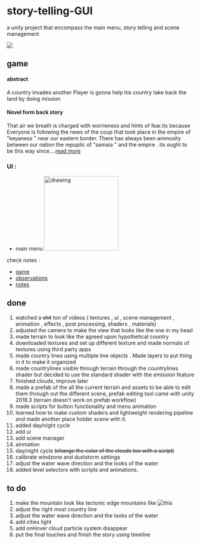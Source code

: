 # story-telling-GUI
a unity project that encompass the main menu, story telling and scene management 

<img src="https://github.com/kataya1/story-telling-GUI/blob/kataya1-patch-1/Documentation/mdImages/countryfromabove.PNG" />

## game
#### <b>abstract</b>
A country invades another
Player is gonna help his country take back the land by doing mission

#### <b>Novel form back story</b>
That air we breath is charged with worrieness and hints of fear.its because Everyone is following the news of  the coup that took place in the empire of "keyaness " near our eastern border. There has always been animosity between our nation the repuplic of "samaia " and the empire . its ought to be this way since....[read more](https://github.com/kataya1/story-telling-GUI/blob/kataya1-patch-1/Documentation/backstory.md)

### UI :

* main menu <img src="https://github.com/kataya1/story-telling-GUI/blob/kataya1-patch-1/Documentation/mdImages/mainmenu.PNG" alt="drawing" width="200"/>


check notes :

 * [game](https://github.com/kataya1/story-telling-GUI/tree/kataya1-patch-1/Documentation/game)
 * [observations](https://github.com/kataya1/story-telling-GUI/tree/kataya1-patch-1/Documentation/observations)
 * [notes](https://github.com/kataya1/story-telling-GUI/tree/kataya1-patch-1/Documentation/notes)


## done 

1. watched a ~~shit~~ ton of videos ( textures , ui , scene management , animation , effects , post processing, shaders , materials) 
2. adjusted the camera to make the view that looks like the one in my head
3. made terrain to look like the agreed upon hypothetical country  
4. downloaded textures and set up different texture and made normals of textures using third party apps 
5. made country lines using multiple line objects . Made layers to put thing in it to make it organized
6. made countrylines visible through terrain through the countrylines shader but decided to use the standard shader with the emission feature
7. finished clouds, improve later
8. made a prefab of the all the current terrain and assets to be able to edit them through out the different scene, prefab editing tool came with unity 2018.3 (terrain doesn't work on prefab workflow)
9. made scripts for button functionality and menu animation
10. learned how to make custom shaders and lightweight rendering pipeline and made another place holder scene with it.
11. added day/night cycle
12. add ui
13. add scene manager
14. ainmation 
15. day/night cycle ~~(change the color of the clouds too with a script)~~
16. calibrate windzone and duststorm settings 
18. adjust the water wave direction and the looks of the water
19. added level selectors with scripts and animations.

## to do

1. make the mountain look like tectonic edge mountains like ![this](https://github.com/kataya1/story-telling-GUI/blob/kataya1-patch-1/Documentation/mdImages/mountainVG.PNG "mountain image")
7. adjust the right most country line 
8. adjust the water wave direction and the looks of the water
9. add cities light
10. add onHover cloud particle system disappear
11. put the final touches and finish the story using timeline
